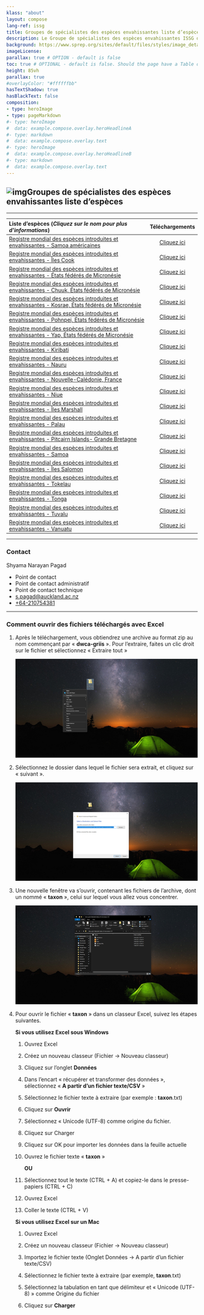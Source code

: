 ```yaml
---
klass: "about"
layout: compose
lang-ref: issg
title: Groupes de spécialistes des espèces envahissantes liste d’espèces
description: Le Groupe de spécialistes des espèces envahissantes ISSG de la Commission de la sauvegarde des espèces de l'Union internationale pour la conservation de la nature est un réseau mondial d'experts scientifiques et politiques sur les espèces envahissantes.
background: https://www.sprep.org/sites/default/files/styles/image_detai_670_400_/public/images/news/SAM1%20Matafaa%20Mangrove%20Conservation%20Area%2C%20Upolu%2C%20Samoa%20%C2%A9%20S.%20Chape.jpg?itok=8jCOpCnW
imageLicense: 
parallax: true # OPTION - default is false
toc: true # OPTIONAL - default is false. Should the page have a Table of Contents
height: 85vh
parallax: true
#overlayColor: "#ffffffbb"
hasTextShadow: true
hasBlackText: false
composition:
- type: heroImage
- type: pageMarkdown
#- type: heroImage
#  data: example.compose.overlay.heroHeadlineA
#- type: markdown
#  data: example.compose.overlay.text
#- type: heroImage
#  data: example.compose.overlay.heroHeadlineB
#- type: markdown
#  data: example.compose.overlay.text
---
```


## ![img](https://api.gbif.org/v1/image/unsafe/http%3A%2F%2Fwww.issg.org%2Fpicts%2Fissg_logo.gif)Groupes de spécialistes des espèces envahissantes liste d’espèces

------

| Liste d’espèces    (*Cliquez sur le nom pour plus d'informations*)  |                        Téléchargements                         |
| :----------------------------------------------------------- | :----------------------------------------------------------: |
| [Registre mondial des espèces introduites et envahissantes - Samoa américaines](https://www.gbif.org/fr/dataset/61e1cb71-4e14-4b36-9e4c-72db90c1210a) | [Cliquez ici](https://cloud.gbif.org/griis/archive.do?r=american-samoa_griis_gbif) |
| [Registre mondial des espèces introduites et envahissantes - Îles Cook](https://www.gbif.org/fr/dataset/85183816-d5ea-460c-81fa-e934ceacae10) | [Cliquez ici](https://cloud.gbif.org/griis/archive.do?r=griis-gbif-cook-islands) |
| [Registre mondial des espèces introduites et envahissantes - États fédérés de Micronésie](https://www.gbif.org/fr/dataset/e1459ba8-561c-4be1-9ede-c31d16c3ef87) | [Cliquez ici](https://cloud.gbif.org/griis/archive.do?r=griis-federated-states-of-micronesia) |
| [Registre mondial des espèces introduites et envahissantes - Chuuk, États fédérés de Micronésie](https://www.gbif.org/fr/dataset/11891f2f-3cd7-4d13-a340-8041295af072) | [Cliquez ici](https://cloud.gbif.org/griis/archive.do?r=fem_chuuk-griis-gbif) |
| [Registre mondial des espèces introduites et envahissantes - Kosrae, États fédérés de Micronésie](https://www.gbif.org/fr/dataset/3c188f76-6053-4747-b6e6-45484f112a20) | [Cliquez ici](https://cloud.gbif.org/griis/archive.do?r=federated_states_of_micronesia_kosrae-griis) |
| [Registre mondial des espèces introduites et envahissantes - Pohnpei, États fédérés de Micronésie](https://www.gbif.org/fr/dataset/09d0256f-a986-4fee-9252-819ff12069e1) | [Cliquez ici](https://cloud.gbif.org/griis/archive.do?r=griis-federated_states_of_micornesia-pohnpei) |
| [Registre mondial des espèces introduites et envahissantes - Yap, États fédérés de Micronésie](https://www.gbif.org/dataset/fr/4d57dd28-77f1-46c9-8054-2c92329eefbe) | [Cliquez ici](https://cloud.gbif.org/griis/archive.do?r=federated_states_of_micronesia_yap_griis_gbif) |
| [Registre mondial des espèces introduites et envahissantes - Kiribati](https://www.gbif.org/fr/dataset/2e76af52-48a9-4b89-81b8-441860dbed9e) | [Cliquez ici](https://cloud.gbif.org/griis/archive.do?r=griis-kiribati) |
| [Registre mondial des espèces introduites et envahissantes - Nauru](https://www.gbif.org/fr/dataset/f83db6d8-9849-4554-9d78-375bce27660f) | [Cliquez ici](https://cloud.gbif.org/griis/archive.do?r=griis-nauru) |
| [Registre mondial des espèces introduites et envahissantes - Nouvelle-Calédonie, France](https://www.gbif.org/fr/dataset/e8f1f791-d6fd-4ae7-aa49-3cc95a2d60a4) | [Cliquez ici](https://cloud.gbif.org/griis/archive.do?r=griis-new-caledonia) |
| [Registre mondial des espèces introduites et envahissantes - Niue](https://www.gbif.org/fr/dataset/7a636a97-aab5-48b1-82fd-55ee4d94ad53) | [Cliquez ici](https://cloud.gbif.org/griis/archive.do?r=niue_griis_gbif) |
| [Registre mondial des espèces introduites et envahissantes - Îles Marshall](https://www.gbif.org/fr/dataset/51f5af06-7176-4ec1-b86e-776d11bc49c8) | [Cliquez ici](https://cloud.gbif.org/griis/archive.do?r=griis-marshall-islands) |
| [Registre mondial des espèces introduites et envahissantes - Palau](https://www.gbif.org/fr/dataset/f7aa0922-0923-461c-9bfb-caacc7ede5d7) | [Cliquez ici](https://cloud.gbif.org/griis/archive.do?r=palau_griis_gbif) |
| [Registre mondial des espèces introduites et envahissantes - Pitcairn Islands- Grande Bretagne](https://www.gbif.org/fr/dataset/e91a6451-c247-4bf6-a6de-d53ce0b30852) | [Cliquez ici](https://cloud.gbif.org/griis/archive.do?r=pitcairn_islands_griis) |
| [Registre mondial des espèces introduites et envahissantes - Samoa](https://www.gbif.org/fr/dataset/e4942a44-e352-4113-8a49-f91a97281b1d) | [Cliquez ici](https://cloud.gbif.org/griis/archive.do?r=samoa_griis_gbif) |
| [Registre mondial des espèces introduites et envahissantes - Îles Salomon](https://www.gbif.org/fr/dataset/27b457b5-198a-4d84-b1a8-d4c5b3f0ce2f) | [Cliquez ici](https://cloud.gbif.org/griis/archive.do?r=solomon_islands_griis) |
| [Registre mondial des espèces introduites et envahissantes - Tokelau](https://www.gbif.org/fr/dataset/b2e5f15d-44e2-480d-b68c-c6d0627288f2) | [Cliquez ici](https://cloud.gbif.org/griis/archive.do?r=griis-tokelau) |
| [Registre mondial des espèces introduites et envahissantes - Tonga](https://www.gbif.org/fr/dataset/828f8713-6462-465c-b35f-25e4800e3881) | [Cliquez ici](https://cloud.gbif.org/griis/archive.do?r=tonga_griis_gbif) |
| [Registre mondial des espèces introduites et envahissantes - Tuvalu](https://www.gbif.org/fr/dataset/9df5cb8b-c433-47b3-b077-d6f09c0c7aaa) | [Cliquez ici](https://cloud.gbif.org/griis/archive.do?r=griis-tuvalu) |
| [Registre mondial des espèces introduites et envahissantes - Vanuatu](https://www.gbif.org/fr/dataset/cec980b2-63d3-4a38-a70a-3af3e6b7e6f5) | [Cliquez ici](https://cloud.gbif.org/griis/archive.do?r=vanuatu-griis-gbif) |

------

### Contact

Shyama Narayan Pagad

- Point de contact
- Point de contact administratif
- Point de contact technique
- [s.pagad@auckland.ac.nz](mailto:s.pagad@auckland.ac.nz)
- [+64-210754381](unsafe:tel:+64-210754381)

------

### Comment ouvrir des fichiers téléchargés avec Excel

1. Après le téléchargement, vous obtiendrez une archive au format zip au nom commençant par « **dwca-griis** ». Pour l’extraire, faites un clic droit sur le fichier et sélectionnez « Extraire tout »

   ![1](/assets/images/Open-files-to-excel/1.png)

2. Sélectionnez le dossier dans lequel le fichier sera extrait, et cliquez sur « suivant ».

   ![2](/assets/images/Open-files-to-excel/2.png)

3. Une nouvelle fenêtre va s’ouvrir, contenant les fichiers de l’archive, dont un nommé « **taxon** », celui sur lequel vous allez vous concentrer.

   ![3](/assets/images/Open-files-to-excel/3.png)

4. Pour ouvrir le fichier « **taxon** » dans un classeur Excel, suivez les étapes suivantes.

   **Si vous utilisez Excel sous Windows**

   1. Ouvrez Excel
   
   2. Créez un nouveau classeur (Fichier -> Nouveau classeur)
   
   3. Cliquez sur l’onglet **Données**
   
   4. Dans l’encart « récupérer et transformer des données », sélectionnez « **A partir d’un fichier texte/CSV** »
   
   5. Sélectionnez le fichier texte à extraire (par exemple : **taxon**.txt)
   
   6. Cliquez sur **Ouvrir**
   
   7. Sélectionnez « Unicode (UTF-8) comme origine du fichier.

   8. Cliquez sur Charger

   9. Cliquez sur OK pour importer les données dans la feuille actuelle

   10. Ouvrez le fichier texte « **taxon** »

       **OU**

   11. Sélectionnez tout le texte (CTRL + A) et copiez-le dans le presse-papiers (CTRL + C)

   12. Ouvrez Excel

   13. Coller le texte (CTRL + V)

       

   **Si vous utilisez Excel sur un Mac**
   
   1. Ouvrez Excel
   
   2. Créez un nouveau classeur (Fichier -> Nouveau classeur)
   
   3. Importez le fichier texte (Onglet Données → A partir d’un fichier texte/CSV)
   
   4. Sélectionnez le fichier texte à extraire (par exemple, **taxon**.txt)
   
   5. Sélectionnez la tabulation en tant que délimiteur et « Unicode (UTF-8) » comme Origine du fichier
   
   6. Cliquez sur **Charger**
   
      
